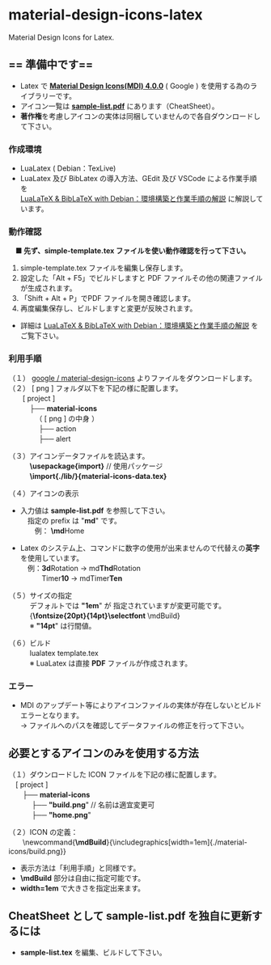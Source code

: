 material-design-icons-latex
==========

Material Design Icons for Latex.

## == 準備中です== 

- Latex で **[Material Design Icons(MDI) 4.0.0](https://github.com/google/material-design-icons/)**
 ( Google  ) を使用する為のライブラリーです。
- アイコン一覧は [**sample-list.pdf**](https://github.com/ru-museum/material-design-icons-latex/blob/main/sample-list.pdf) にあります（CheatSheet）。
- **著作権**を考慮しアイコンの実体は同梱していませんので各自ダウンロードして下さい。

### 作成環境
- LuaLatex  ( Debian：TexLive) 
- LuaLatex 及び BibLatex の導入方法、GEdit 及び VSCode による作業手順を  
 [LuaLaTeX & BibLaTeX with Debian：環境構築と作業手順の解説](https://github.com/ru-museum/material-design-icons-latex/blob/main/latex-with-debian.pdf) に解説しています。

### 動作確認
　**■ 先ず、simple-template.tex ファイルを使い動作確認を行って下さい。**

  1. simple-template.tex ファイルを編集し保存します。  
  2. 設定した「Alt + F5」でビルドしますと PDF ファイルその他の関連ファイルが生成されます。  
  3. 「Shift + Alt + P」でPDF ファイルを開き確認します。  
  4. 再度編集保存し、ビルドしますと変更が反映されます。  
- 詳細は [LuaLaTeX & BibLaTeX with Debian：環境構築と作業手順の解説](https://github.com/ru-museum/material-design-icons-latex/blob/main/latex-with-debian.pdf) をご覧下さい。

### 利用手順
（１） [google /
material-design-icons](https://github.com/google/material-design-icons/) よりファイルをダウンロードします。  
（２） [ png ] フォルダ以下を下記の様に配置します。  
　　[ project ]   
　　　├── **material-icons**  
　  　　　（ [ png ]  の中身 ）  
  　 　　　├── action  
  　　 　　├── alert  

（３）アイコンデータファイルを読込ます。  
　　　**\usepackage{import}**  // 使用パッケージ  
　　　**\import{./lib/}{material-icons-data.tex}**

（４）アイコンの表示  
   - 入力値は **sample-list.pdf** を参照して下さい。  
　指定の prefix は "**md**" です。  
　　例： **\md**Home

- Latex のシステム上、コマンドに数字の使用が出来ませんので代替えの**英字**を使用しています。  
　例：**3d**Rotation → md**Thd**Rotation  
　　　Timer**10** → mdTimer**Ten**  

（５）サイズの指定  
　　　デフォルトでは **"1em**" が 指定されていますが変更可能です。  
　　　{**\fontsize{20pt}{14pt}\selectfont** \mdBuild}  
　　　※ **"14pt**" は行間値。   

（６）ビルド  
　　　lualatex template.tex  
　　　※ LuaLatex は直接 **PDF** ファイルが作成されます。

### エラー
- MDI のアップデート等によりアイコンファイルの実体が存在しないとビルドエラーとなります。  
→ ファイルへのパスを確認してデータファイルの修正を行って下さい。  

## 必要とするアイコンのみを使用する方法

（１）ダウンロードした ICON ファイルを下記の様に配置します。  
　[ project ]   
　　├── **material-icons**   
  　　 　├── **"build.png**" // 名前は適宜変更可  
  　 　　├── **"home.png**"  

（２）ICON の定義：  
　　\newcommand{**\mdBuild**}{\includegraphics[width=1em]{./material-icons/build.png}}
- 表示方法は「利用手順」と同様です。
- **\mdBuild** 部分は自由に指定可能です。
- **width=1em** で大きさを指定出来ます。

## CheatSheet として **sample-list.pdf** を独自に更新するには
   - **sample-list.tex** を編集、ビルドして下さい。

